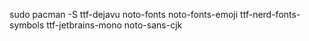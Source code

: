 sudo pacman -S ttf-dejavu noto-fonts noto-fonts-emoji ttf-nerd-fonts-symbols ttf-jetbrains-mono noto-sans-cjk
